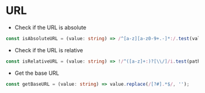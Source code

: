 # URL

- Check if the URL is absolute

```typescript
const isAbsoluteURL = (value: string) => /^[a-z][a-z0-9+.-]*:/.test(value);
```

- Check if the URL is relative

```typescript
const isRelativeURL = (value: string) => !/^([a-z]+:)?[\\/]/i.test(path);
```

- Get the base URL

```typescript
const getBaseURL = (value: string) => value.replace(/[?#].*$/, '');
```
